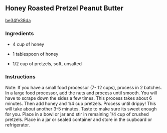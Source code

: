 ## Honey Roasted Pretzel Peanut Butter

[be34fe38da](http://tastykitchen.com/recipes/condiments/honey-roasted-pretzel-peanut-butter/)

### Ingredients

 - 4 cup of honey

 - 1 tablespoon of honey

 - 1/2 cup of pretzels, soft, unsalted

### Instructions

Note: If you have a small food processor (7- 12 cups), process in 2 batches. In a large food processor, add the nuts and process until smooth. You will have to scrape down the sides a few times. This process takes about 6 minutes. Then add honey and 1/4 cup pretzels. Process until drippy! This will take about another 3-5 minutes. Taste to make sure its sweet enough for you. Place in a bowl or jar and stir in remaining 1/4 cup of crushed pretzels. Place in a jar or sealed container and store in the cupboard or refrigerator.